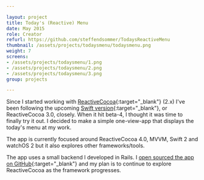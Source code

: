 ```yaml
---

layout: project
title: Today's (Reactive) Menu
date: May 2015
role: Creator
refurl: https://github.com/steffendsommer/TodaysReactiveMenu
thumbnail: /assets/projects/todaysmenu/todaysmenu.png
weight: 7
screens:
- /assets/projects/todaysmenu/1.png
- /assets/projects/todaysmenu/2.png
- /assets/projects/todaysmenu/3.png 
group: projects

---
```


Since I started working with [ReactiveCocoa](https://github.com/ReactiveCocoa/ReactiveCocoa){:target="_blank"} (2.x) I've been following the upcoming [Swift version](https://github.com/ReactiveCocoa/ReactiveCocoa/tree/swift-development){:target="_blank"}, or ReactiveCocoa 3.0, closely. When it hit beta-4, I thought it was time to finally try it out. I decided to make a simple one-view-app that displays the today's menu at my work.

The app is currently focused around ReactiveCocoa 4.0, MVVM, Swift 2 and watchOS 2 but it also explores other frameworks/tools.

The app uses a small backend I developed in Rails. I [open sourced the app on GitHub](https://github.com/steffendsommer/TodaysReactiveMenu){:target="_blank"} and my plan is to continue to explore ReactiveCocoa as the framework progresses.
